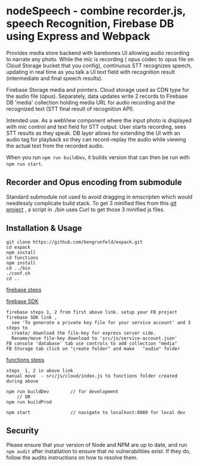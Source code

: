 # nodeSpeech - combine recorder.js, speech Recognition, Firebase DB using Express and Webpack

Provides media store backend with barebones UI allowing audio recording to narrate any photo. While the mic is recording ( opus codec to opus file on Cloud Storage bucket that you config), continuous STT recognizes speech, updating in real time as you talk a UI text field with recognition result (intermediate and final speech results).

Firebase Storage media and pointers. Cloud storage used as CDN type for the audio file (opus). Separately, data updates write 2 records to Firebase DB 'media' collection holding media URL for audio recording and the recognized text (STT final result of recognition API).

Intended use. As a webView component where the input photo is displayed with mic control and text field for STT output. User starts recording, sees STT results as they speak. DB layer allows for extending the UI with an audio tag for playback so they can record-replay the audio while viewing the actual text from the recorded audio.  

When you run `npm run buildDev`, it builds version that can then be run with `npm run start`.


## Recorder and Opus encoding from submodule

Standard submodule not used to avoid dragging in emscripten which would needlessly complicate build stack. To get 3 minified files from this [git project](https://github.com/chris-rudmin/opus-recorder) , a script in ./bin uses Curl to get those 3 minified js files.   

## Installation & Usage

    git clone https://github.com/bengrunfeld/expack.git
    cd expack
    npm install
    cd functions
    npm install
    cd ../bin
    ./conf.sh
    cd ..

[firebase steps](https://firebase.google.com/docs/web/setup)

[firebase SDK](https://firebase.google.com/docs/admin/setup/#add_the_sdk)

    firebase steps 1, 2 from first above link. setup your FB project
    firebase SDK link ,
      see 'To generate a private key file for your service account' and 3 steps to
      create/ download the file-key for express server side.
      Rename/move file-key download to 'src/js/service-account.json'
    FB console 'database' tab use controls to add collection "media"
    FB Storage tab click on "create folder" and make   "audio" folder

[functions steps](https://firebase.google.com/docs/functions/get-started)

    steps  1, 2 in above link
    manual move  - src/js/cloud/index.js to functions folder created during above

    npm run buildDev        // for development
        // OR
    npm run buildProd

    npm start               // navigate to localhost:8080 for local dev


## Security

Please ensure that your version of Node and NPM are up to date, and run `npm audit` after installation to ensure that no vulnerabilities exist. If they do, follow the audits instructions on how to resolve them.
